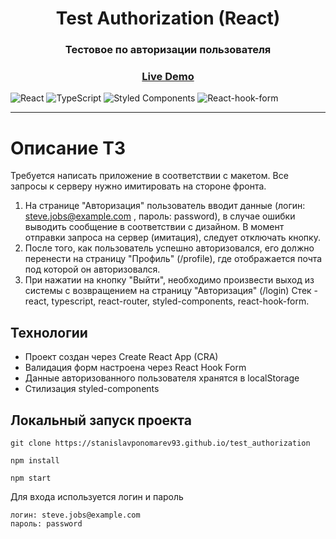 <h1 align="center">Test Authorization (React)</h1>
<h3 align="center">Тестовое по авторизации пользователя</h3>
<h3 align="center"><a  href="https://stanislavponomarev93.github.io/test_authorization/">Live Demo</a></h3>
<p>

![React](https://img.shields.io/badge/react-%2320232a.svg?style=flat&logo=react&logoColor=2361DAFB)
![TypeScript](https://img.shields.io/badge/typescript-%23007ACC.svg?style=flat&logo=typescript&logoColor=white)
![Styled Components](https://img.shields.io/badge/styled--components-DB7093?style=flat&logo=styled-components&logoColor=white)
![React-hook-form](https://img.shields.io/badge/react_hook_form-f06cd3?style=flat&logo=react-hook-form)
</p>

___


<h1>Описание ТЗ</h1>

Требуется написать приложение в соответствии с макетом. Все запросы к серверу нужно имитировать на стороне фронта.
1) На странице "Авторизация" пользователь вводит данные (логин: steve.jobs@example.com , пароль: password), в случае ошибки выводить сообщение в соответствии с дизайном. В момент отправки запроса на сервер (имитация), следует отключать кнопку.
2) После того, как пользователь успешно авторизовался, его должно перенести на страницу "Профиль" (/profile), где отображается почта под которой он авторизовался.
3) При нажатии на кнопку "Выйти", необходимо произвести выход из системы с возвращением на страницу "Авторизация" (/login)
Стек - react, typescript, react-router, styled-components, react-hook-form.

<h2>Технологии</h2>

* Проект создан через Create React App (CRA)
* Валидация форм настроена через React Hook Form
* Данные авторизованного пользователя хранятся в localStorage
* Стилизация styled-components

<h2>Локальный запуск проекта</h2>

```
git clone https://stanislavponomarev93.github.io/test_authorization

npm install

npm start
```

Для входа используется логин и пароль

```
логин: steve.jobs@example.com
пароль: password
